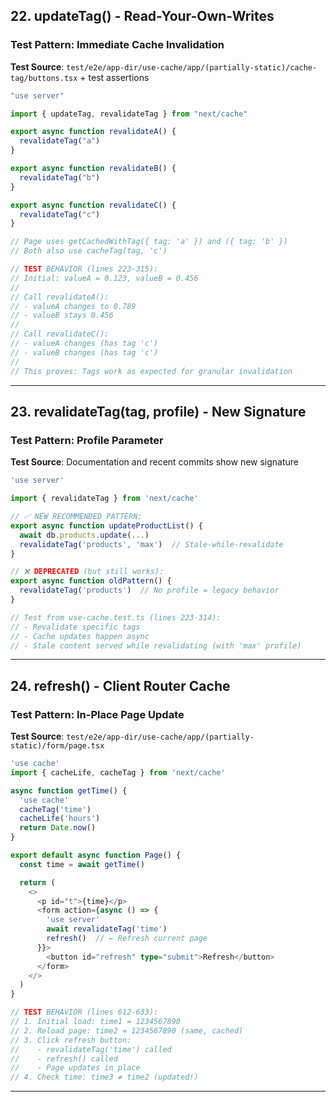 ## <a id="update-tag"></a>22. updateTag() - Read-Your-Own-Writes

### Test Pattern: Immediate Cache Invalidation

**Test Source**: `test/e2e/app-dir/use-cache/app/(partially-static)/cache-tag/buttons.tsx` + test assertions

```typescript
"use server"

import { updateTag, revalidateTag } from "next/cache"

export async function revalidateA() {
  revalidateTag("a")
}

export async function revalidateB() {
  revalidateTag("b")
}

export async function revalidateC() {
  revalidateTag("c")
}

// Page uses getCachedWithTag({ tag: 'a' }) and ({ tag: 'b' })
// Both also use cacheTag(tag, 'c')

// TEST BEHAVIOR (lines 223-315):
// Initial: valueA = 0.123, valueB = 0.456
//
// Call revalidateA():
// - valueA changes to 0.789
// - valueB stays 0.456
//
// Call revalidateC():
// - valueA changes (has tag 'c')
// - valueB changes (has tag 'c')
//
// This proves: Tags work as expected for granular invalidation
```

---

## <a id="revalidate-tag"></a>23. revalidateTag(tag, profile) - New Signature

### Test Pattern: Profile Parameter

**Test Source**: Documentation and recent commits show new signature

```typescript
'use server'

import { revalidateTag } from 'next/cache'

// ✅ NEW RECOMMENDED PATTERN:
export async function updateProductList() {
  await db.products.update(...)
  revalidateTag('products', 'max')  // Stale-while-revalidate
}

// ❌ DEPRECATED (but still works):
export async function oldPattern() {
  revalidateTag('products')  // No profile = legacy behavior
}

// Test from use-cache.test.ts (lines 223-314):
// - Revalidate specific tags
// - Cache updates happen async
// - Stale content served while revalidating (with 'max' profile)
```

---

## <a id="refresh-api"></a>24. refresh() - Client Router Cache

### Test Pattern: In-Place Page Update

**Test Source**: `test/e2e/app-dir/use-cache/app/(partially-static)/form/page.tsx`

```typescript
'use cache'
import { cacheLife, cacheTag } from 'next/cache'

async function getTime() {
  'use cache'
  cacheTag('time')
  cacheLife('hours')
  return Date.now()
}

export default async function Page() {
  const time = await getTime()

  return (
    <>
      <p id="t">{time}</p>
      <form action={async () => {
        'use server'
        await revalidateTag('time')
        refresh()  // ← Refresh current page
      }}>
        <button id="refresh" type="submit">Refresh</button>
      </form>
    </>
  )
}

// TEST BEHAVIOR (lines 612-633):
// 1. Initial load: time1 = 1234567890
// 2. Reload page: time2 = 1234567890 (same, cached)
// 3. Click refresh button:
//    - revalidateTag('time') called
//    - refresh() called
//    - Page updates in place
// 4. Check time: time3 ≠ time2 (updated!)
```

---
